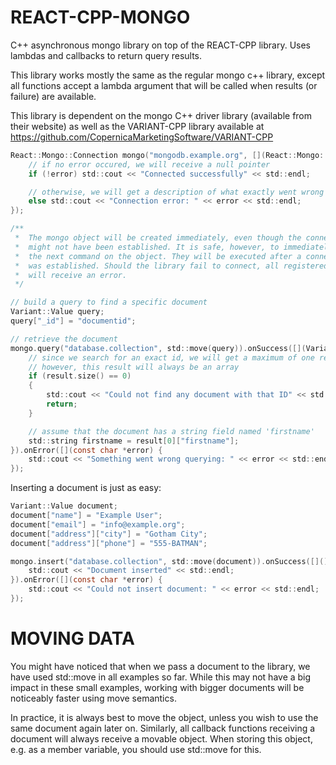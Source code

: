 REACT-CPP-MONGO
===============

C++ asynchronous mongo library on top of the REACT-CPP library. Uses lambdas and callbacks to return query results.

This library works mostly the same as the regular mongo c++ library, except all functions accept a lambda argument
that will be called when results (or failure) are available.

This library is dependent on the mongo C++ driver library (available from their website) as well as the VARIANT-CPP
library available at https://github.com/CopernicaMarketingSoftware/VARIANT-CPP

```c
React::Mongo::Connection mongo("mongodb.example.org", [](React::Mongo::Connection *connection, const char *error) {
    // if no error occured, we will receive a null pointer
    if (!error) std::cout << "Connected successfully" << std::endl;

    // otherwise, we will get a description of what exactly went wrong
    else std::cout << "Connection error: " << error << std::endl;
});

/**
 *  The mongo object will be created immediately, even though the connection
 *  might not have been established. It is safe, however, to immediately run
 *  the next command on the object. They will be executed after a connection
 *  was established. Should the library fail to connect, all registered calls
 *  will receive an error.
 */

// build a query to find a specific document
Variant::Value query;
query["_id"] = "documentid";

// retrieve the document
mongo.query("database.collection", std::move(query)).onSuccess([](Variant::Value&& result) {
    // since we search for an exact id, we will get a maximum of one result
    // however, this result will always be an array
    if (result.size() == 0)
    {
        std::cout << "Could not find any document with that ID" << std::endl;
        return;
    }

    // assume that the document has a string field named 'firstname'
    std::string firstname = result[0]["firstname"];
}).onError([](const char *error) {
    std::cout << "Something went wrong querying: " << error << std::endl;
});
```

Inserting a document is just as easy:

```c
Variant::Value document;
document["name"] = "Example User";
document["email"] = "info@example.org";
document["address"]["city"] = "Gotham City";
document["address"]["phone"] = "555-BATMAN";

mongo.insert("database.collection", std::move(document)).onSuccess([]() {
    std::cout << "Document inserted" << std::endl;
}).onError([](const char *error) {
    std::cout << "Could not insert document: " << error << std::endl;
});
```

MOVING DATA
===========
You might have noticed that when we pass a document to the library, we have used
std::move in all examples so far. While this may not have a big impact in these
small examples, working with bigger documents will be noticeably faster using
move semantics.

In practice, it is always best to move the object, unless you wish to use the
same document again later on. Similarly, all callback functions receiving a
document will always receive a movable object. When storing this object, e.g.
as a member variable, you should use std::move for this.
